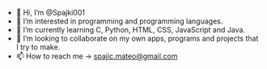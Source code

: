 - 👋 Hi, I’m @Spajki001
- 👀 I’m interested in programming and programming languages.
- 🌱 I’m currently learning C, Python, HTML, CSS, JavaScript and Java.
- 💞️ I’m looking to collaborate on my own apps, programs and projects that I try to make.
- 📫 How to reach me -> spajic.mateo@gmail.com
